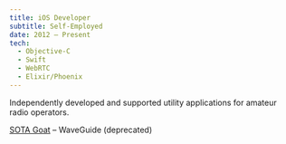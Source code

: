```yaml
---
title: iOS Developer
subtitle: Self-Employed
date: 2012 – Present
tech:
  - Objective-C
  - Swift
  - WebRTC
  - Elixir/Phoenix
---
```


Independently developed and supported utility applications for amateur radio operators.

[SOTA Goat](https://ww1x.com/sotagoat) – WaveGuide (deprecated)
